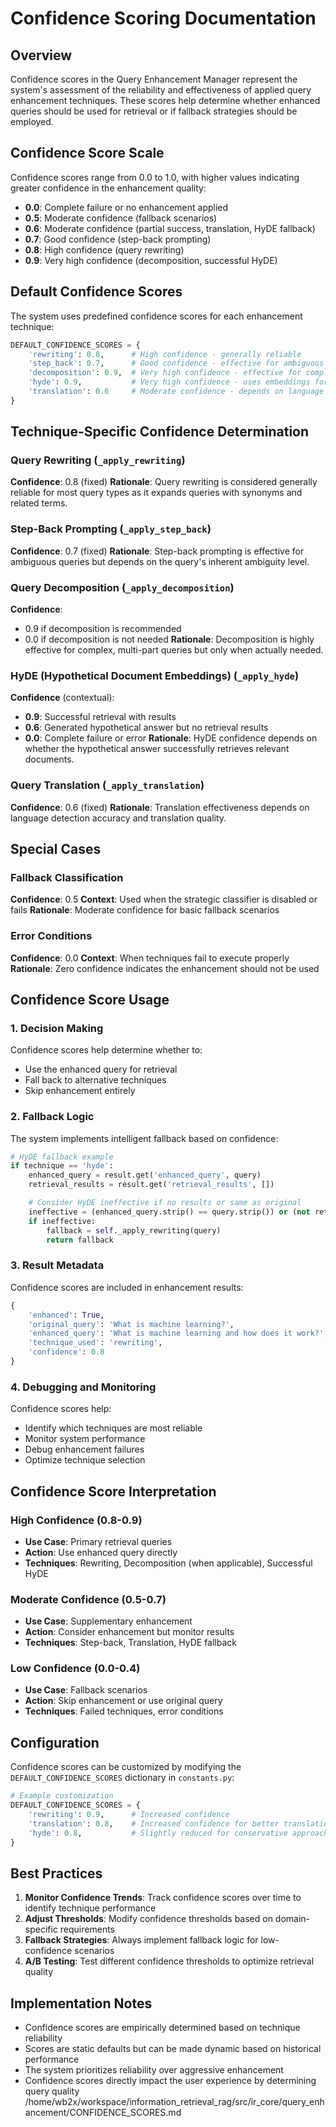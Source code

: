 # Confidence Scoring Documentation

## Overview

Confidence scores in the Query Enhancement Manager represent the system's assessment of the reliability and effectiveness of applied query enhancement techniques. These scores help determine whether enhanced queries should be used for retrieval or if fallback strategies should be employed.

## Confidence Score Scale

Confidence scores range from 0.0 to 1.0, with higher values indicating greater confidence in the enhancement quality:

- **0.0**: Complete failure or no enhancement applied
- **0.5**: Moderate confidence (fallback scenarios)
- **0.6**: Moderate confidence (partial success, translation, HyDE fallback)
- **0.7**: Good confidence (step-back prompting)
- **0.8**: High confidence (query rewriting)
- **0.9**: Very high confidence (decomposition, successful HyDE)

## Default Confidence Scores

The system uses predefined confidence scores for each enhancement technique:

```python
DEFAULT_CONFIDENCE_SCORES = {
    'rewriting': 0.8,      # High confidence - generally reliable
    'step_back': 0.7,      # Good confidence - effective for ambiguous queries
    'decomposition': 0.9,  # Very high confidence - effective for complex queries
    'hyde': 0.9,           # Very high confidence - uses embeddings for retrieval
    'translation': 0.6     # Moderate confidence - depends on language detection
}
```

## Technique-Specific Confidence Determination

### Query Rewriting (`_apply_rewriting`)
**Confidence**: 0.8 (fixed)
**Rationale**: Query rewriting is considered generally reliable for most query types as it expands queries with synonyms and related terms.

### Step-Back Prompting (`_apply_step_back`)
**Confidence**: 0.7 (fixed)
**Rationale**: Step-back prompting is effective for ambiguous queries but depends on the query's inherent ambiguity level.

### Query Decomposition (`_apply_decomposition`)
**Confidence**:
- 0.9 if decomposition is recommended
- 0.0 if decomposition is not needed
**Rationale**: Decomposition is highly effective for complex, multi-part queries but only when actually needed.

### HyDE (Hypothetical Document Embeddings) (`_apply_hyde`)
**Confidence** (contextual):
- **0.9**: Successful retrieval with results
- **0.6**: Generated hypothetical answer but no retrieval results
- **0.0**: Complete failure or error
**Rationale**: HyDE confidence depends on whether the hypothetical answer successfully retrieves relevant documents.

### Query Translation (`_apply_translation`)
**Confidence**: 0.6 (fixed)
**Rationale**: Translation effectiveness depends on language detection accuracy and translation quality.

## Special Cases

### Fallback Classification
**Confidence**: 0.5
**Context**: Used when the strategic classifier is disabled or fails
**Rationale**: Moderate confidence for basic fallback scenarios

### Error Conditions
**Confidence**: 0.0
**Context**: When techniques fail to execute properly
**Rationale**: Zero confidence indicates the enhancement should not be used

## Confidence Score Usage

### 1. Decision Making
Confidence scores help determine whether to:
- Use the enhanced query for retrieval
- Fall back to alternative techniques
- Skip enhancement entirely

### 2. Fallback Logic
The system implements intelligent fallback based on confidence:

```python
# HyDE fallback example
if technique == 'hyde':
    enhanced_query = result.get('enhanced_query', query)
    retrieval_results = result.get('retrieval_results', [])

    # Consider HyDE ineffective if no results or same as original
    ineffective = (enhanced_query.strip() == query.strip()) or (not retrieval_results)
    if ineffective:
        fallback = self._apply_rewriting(query)
        return fallback
```

### 3. Result Metadata
Confidence scores are included in enhancement results:

```python
{
    'enhanced': True,
    'original_query': 'What is machine learning?',
    'enhanced_query': 'What is machine learning and how does it work?',
    'technique_used': 'rewriting',
    'confidence': 0.8
}
```

### 4. Debugging and Monitoring
Confidence scores help:
- Identify which techniques are most reliable
- Monitor system performance
- Debug enhancement failures
- Optimize technique selection

## Confidence Score Interpretation

### High Confidence (0.8-0.9)
- **Use Case**: Primary retrieval queries
- **Action**: Use enhanced query directly
- **Techniques**: Rewriting, Decomposition (when applicable), Successful HyDE

### Moderate Confidence (0.5-0.7)
- **Use Case**: Supplementary enhancement
- **Action**: Consider enhancement but monitor results
- **Techniques**: Step-back, Translation, HyDE fallback

### Low Confidence (0.0-0.4)
- **Use Case**: Fallback scenarios
- **Action**: Skip enhancement or use original query
- **Techniques**: Failed techniques, error conditions

## Configuration

Confidence scores can be customized by modifying the `DEFAULT_CONFIDENCE_SCORES` dictionary in `constants.py`:

```python
# Example customization
DEFAULT_CONFIDENCE_SCORES = {
    'rewriting': 0.9,      # Increased confidence
    'translation': 0.8,    # Increased confidence for better translation models
    'hyde': 0.8,           # Slightly reduced for conservative approach
}
```

## Best Practices

1. **Monitor Confidence Trends**: Track confidence scores over time to identify technique performance
2. **Adjust Thresholds**: Modify confidence thresholds based on domain-specific requirements
3. **Fallback Strategies**: Always implement fallback logic for low-confidence scenarios
4. **A/B Testing**: Test different confidence thresholds to optimize retrieval quality

## Implementation Notes

- Confidence scores are empirically determined based on technique reliability
- Scores are static defaults but can be made dynamic based on historical performance
- The system prioritizes reliability over aggressive enhancement
- Confidence scores directly impact the user experience by determining query quality</content>
<parameter name="filePath">/home/wb2x/workspace/information_retrieval_rag/src/ir_core/query_enhancement/CONFIDENCE_SCORES.md